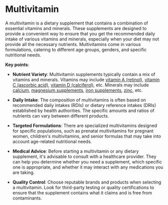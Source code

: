 # Multivitamin

A multivitamin is a dietary supplement that contains a combination of essential vitamins and minerals. These supplements are designed to provide a convenient way to ensure that you get the recommended daily intake of various vitamins and minerals, especially when your diet may not provide all the necessary nutrients. Multivitamins come in various formulations, catering to different age groups, genders, and specific nutritional needs.

**Key points**:

* **Nutrient Variety**: Multivitamin supplements typically contain a mix of vitamins and minerals. Vitamins may include [vitamin A (retinol)](../vitamin-a-retinol/), [vitamin C (ascorbic acid)](../vitamin-c-ascorbic-acid/), [vitamin D (calciferol)](../vitamin-d-calciferol/), etc. Minerals may include [calcium](../calcium/), [magnesium supplements](../magnesium-supplements/), [iron supplements](../iron-supplements/), [zinc](../zinc/), etc.

* **Daily Intake**: The composition of multivitamins is often based on recommended daily intakes (RDIs) or dietary reference intakes (DRIs) established by health authorities. The specific amounts and ratios of nutrients can vary between different products.

* **Targeted Formulations**: There are specialized multivitamins designed for specific populations, such as prenatal multivitamins for pregnant women, children's multivitamins, and senior formulas that may take into account age-related nutritional needs.

* **Medical Advice**: Before starting a multivitamin or any dietary supplement, it's advisable to consult with a healthcare provider. They can help you determine whether you need a supplement, which specific one is appropriate, and whether it may interact with any medications you are taking.

* **Quality Control**: Choose reputable brands and products when selecting a multivitamin. Look for third-party testing or quality certifications to ensure that the supplement contains what it claims and is free from contaminants.
